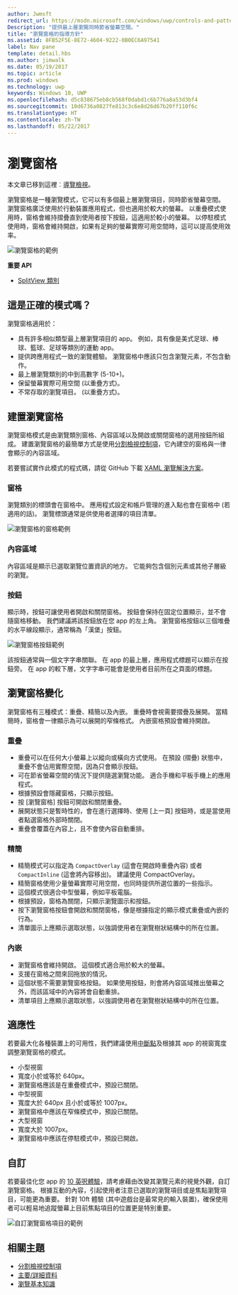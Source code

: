 ```yaml
---
author: Jwmsft
redirect_url: https://msdn.microsoft.com/windows/uwp/controls-and-patterns/navigationview
Description: "提供最上層瀏覽同時節省螢幕空間。"
title: "瀏覽窗格的指導方針"
ms.assetid: 8FB52F5E-8E72-4604-9222-0B0EC6A97541
label: Nav pane
template: detail.hbs
ms.author: jimwalk
ms.date: 05/19/2017
ms.topic: article
ms.prod: windows
ms.technology: uwp
keywords: Windows 10, UWP
ms.openlocfilehash: d5c838675eb8cb568f0dabd1c6b776a8a53d3bf4
ms.sourcegitcommit: 10d6736a0827fe813c3c6e8d26d67b20ff110f6c
ms.translationtype: HT
ms.contentlocale: zh-TW
ms.lasthandoff: 05/22/2017
---
```

# <a name="nav-panes"></a>瀏覽窗格

本文章已移到這裡︰[導覽檢視](https://msdn.microsoft.com/windows/uwp/controls-and-patterns/navigationview)。

瀏覽窗格是一種瀏覽模式，它可以有多個最上層瀏覽項目，同時節省螢幕空間。 瀏覽窗格廣泛使用於行動裝置應用程式，但也適用於較大的螢幕。 以重疊模式使用時，窗格會維持摺疊直到使用者按下按鈕，這適用於較小的螢幕。 以停駐模式使用時，窗格會維持開啟，如果有足夠的螢幕實際可用空間時，這可以提高使用效率。

![瀏覽窗格的範例](images/navHero.png)


**重要 API**

* [SplitView 類別](https://msdn.microsoft.com/library/windows/apps/dn864360)

## <a name="is-this-the-right-pattern"></a>這是正確的模式嗎？

瀏覽窗格適用於：

-   具有許多相似類型最上層瀏覽項目的 app。 例如，具有像是美式足球、棒球、籃球、足球等類別的運動 app。
-   提供跨應用程式一致的瀏覽體驗。 瀏覽窗格中應該只包含瀏覽元素，不包含動作。
-   最上層瀏覽類別的中到高數字 (5-10+)。
-   保留螢幕實際可用空間 (以重疊方式)。
-   不常存取的瀏覽項目。 (以重疊方式)。

## <a name="building-a-nav-pane"></a>建置瀏覽窗格

瀏覽窗格模式是由瀏覽類別窗格、內容區域以及開啟或關閉窗格的選用按鈕所組成。 建置瀏覽窗格的最簡單方式是使用[分割檢視控制項](split-view.md)，它內建空的窗格與一律會顯示的內容區域。

若要嘗試實作此模式的程式碼，請從 GitHub 下載 [XAML 瀏覽解決方案](https://github.com/Microsoft/Windows-universal-samples/tree/master/Samples/XamlNavigation)。


### <a name="pane"></a>窗格

瀏覽類別的標頭會在窗格中。 應用程式設定和帳戶管理的進入點也會在窗格中 (若適用的話)。 瀏覽標頭通常是供使用者選擇的項目清單。

![瀏覽窗格的窗格範例](images/nav_pane_expanded.png)

### <a name="content-area"></a>內容區域

內容區域是顯示已選取瀏覽位置資訊的地方。 它能夠包含個別元素或其他子層級的瀏覽。

### <a name="button"></a>按鈕

顯示時，按鈕可讓使用者開啟和關閉窗格。 按鈕會保持在固定位置顯示，並不會隨窗格移動。 我們建議將該按鈕放在您 app 的左上角。 瀏覽窗格按鈕以三個堆疊的水平線段顯示，通常稱為「漢堡」按鈕。

![瀏覽窗格按鈕範例](images/nav_button.png)

該按鈕通常與一個文字字串關聯。 在 app 的最上層，應用程式標題可以顯示在按鈕旁。 在 app 的較下層，文字字串可能會是使用者目前所在之頁面的標題。

## <a name="nav-pane-variations"></a>瀏覽窗格變化

瀏覽窗格有三種模式：重疊、精簡以及內嵌。 重疊時會視需要摺疊及展開。 當精簡時，窗格會一律顯示為可以展開的窄條格式。 內嵌窗格預設會維持開啟。

### <a name="overlay"></a>重疊

-   重疊可以在任何大小螢幕上以縱向或橫向方式使用。 在預設 (摺疊) 狀態中，重疊不會佔用實際空間，因為只會顯示按鈕。
-   可在節省螢幕空間的情況下提供隨選瀏覽功能。 適合手機和平板手機上的應用程式。
-   根據預設會隱藏窗格，只顯示按鈕。
-   按 [瀏覽窗格] 按鈕可開啟和關閉重疊。
-   展開狀態只是暫時性的，會在進行選擇時、使用 [上一頁] 按鈕時，或是當使用者點選窗格外部時關閉。
-   重疊會覆蓋在內容上，且不會使內容自動重排。

### <a name="compact"></a>精簡

-   精簡模式可以指定為 `CompactOverlay` \(這會在開啟時重疊內容\) 或者 `CompactInline` \(這會將內容移出\)。 建議使用 CompactOverlay。
-   精簡窗格使用少量螢幕實際可用空間，也同時提供所選位置的一些指示。
-   這個模式很適合中型螢幕，例如平板電腦。
-   根據預設，窗格為關閉，只顯示瀏覽圖示和按鈕。
-   按下瀏覽窗格按鈕會開啟和關閉窗格，像是根據指定的顯示模式重疊或內嵌的行為。
-   清單圖示上應顯示選取狀態，以強調使用者在瀏覽樹狀結構中的所在位置。

### <a name="inline"></a>內嵌

-   瀏覽窗格會維持開啟。 這個模式適合用於較大的螢幕。
-   支援在窗格之間來回拖放的情況。
-   這個狀態不需要瀏覽窗格按鈕。 如果使用按鈕，則會將內容區域推出螢幕之外，而該區域中的內容將會自動重排。
-   清單項目上應顯示選取狀態，以強調使用者在瀏覽樹狀結構中的所在位置。

## <a name="adaptability"></a>適應性

若要最大化各種裝置上的可用性，我們建議使用[中斷點](../layout/screen-sizes-and-breakpoints-for-responsive-design.md)及根據其 app 的視窗寬度調整瀏覽窗格的模式。
-   小型視窗
   -   寬度小於或等於 640px。
   -   瀏覽窗格應該是在重疊模式中，預設已關閉。
-   中型視窗
   -   寬度大於 640px 且小於或等於 1007px。
   -   瀏覽窗格中應該在窄條模式中，預設已關閉。
-   大型視窗
   -   寬度大於 1007px。
   -   瀏覽窗格中應該在停駐模式中，預設已開啟。

## <a name="tailoring"></a>自訂

若要最佳化您 app 的 [10 英呎體驗](http://go.microsoft.com/fwlink/?LinkId=760736)，請考慮藉由改變其瀏覽元素的視覺外觀，自訂瀏覽窗格。 根據互動的內容，引起使用者注意已選取的瀏覽項目或是焦點瀏覽項目，可能更為重要。 針對 10ft 體驗 (其中遊戲台是最常見的輸入裝置)，確保使用者可以輕易地追蹤螢幕上目前焦點項目的位置更是特別重要。

![自訂瀏覽窗格項目的範例](images/nav_item_states.png)

## <a name="related-topics"></a>相關主題

* [分割檢視控制項](split-view.md)
* [主要/詳細資料](master-details.md)
* [瀏覽基本知識](https://msdn.microsoft.com/library/windows/apps/dn958438)